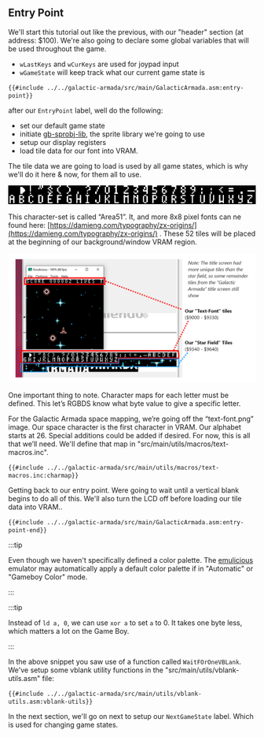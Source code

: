 ## Entry Point

We'll start this tutorial out like the previous, with our "header" section (at address: $100). We're also going to declare some global variables that will be used throughout the game.

- `wLastKeys` and `wCurKeys` are used for joypad input
- `wGameState` will keep track what our current game state is

```rgbasm,linenos,start={{#line_no_of "" ../../galactic-armada/src/main/GalacticArmada.asm:entry-point}}
{{#include ../../galactic-armada/src/main/GalacticArmada.asm:entry-point}}
```

after our `EntryPoint` label, well do the following:

- set our default game state
- initiate [gb-sprobj-lib](https://github.com/eievui5/gb-sprobj-lib), the sprite library we're going to use
- setup our display registers
- load tile data for our font into VRAM.

The tile data we are going to load is used by all game states, which is why we'll do it here & now, for them all to use.

<img class="pixelated" src="../assets/part3/img/text-font-large.png">

This character-set is called “Area51”. It, and more 8x8 pixel fonts can ne found here: [https://damieng.com/typography/zx-origins/](https://damieng.com/typography/zx-origins/) . These 52 tiles will be placed at the beginning of our background/window VRAM region.

![TextFontDiagram.png](../assets/part3/img/TextFontDiagram.png)

One important thing to note. Character maps for each letter must be defined. This let’s RGBDS know what byte value to give a specific letter.

For the Galactic Armada space mapping, we’re going off the “text-font.png” image. Our space character is the first character in VRAM. Our alphabet starts at 26. Special additions could be added if desired. For now, this is all that we’ll need. We'll define that map in "src/main/utils/macros/text-macros.inc".

```rgbasm,linenos,start={{#line_no_of "" ../../galactic-armada/src/main/utils/macros/text-macros.inc:charmap}}
{{#include ../../galactic-armada/src/main/utils/macros/text-macros.inc:charmap}}
```

Getting back to our entry point. Were going to wait until a vertical blank begins to do all of this. We'll also turn the LCD off before loading our tile data into VRAM..

```rgbasm,linenos,start={{#line_no_of "" ../../galactic-armada/src/main/GalacticArmada.asm:entry-point-end}}
{{#include ../../galactic-armada/src/main/GalacticArmada.asm:entry-point-end}}
```

:::tip

Even though we haven't specifically defined a color palette. The [emulicious](https://emulicious.net/) emulator may automatically apply a default color palette if in "Automatic" or "Gameboy Color" mode.

:::

:::tip

Instead of `ld a, 0`, we can use `xor a` to set `a` to 0. It takes one byte less, which matters a lot on the Game Boy.

:::

In the above snippet you saw use of a function called `WaitFOrOneVBLank`. We've setup some vblank utility functions in the "src/main/utils/vblank-utils.asm" file:

```rgbasm,linenos,start={{#line_no_of "" ../../galactic-armada/src/main/utils/vblank-utils.asm:vblank-utils}}
{{#include ../../galactic-armada/src/main/utils/vblank-utils.asm:vblank-utils}}
```

In the next section, we'll go on next to setup our `NextGameState` label. Which is used for changing game states.
